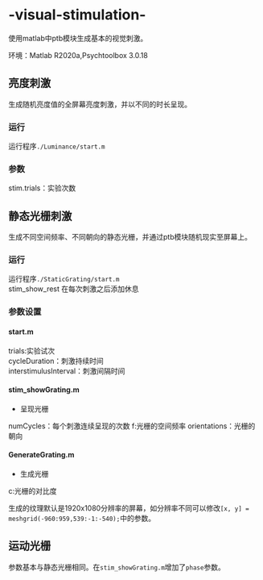 # -visual-stimulation-

使用matlab中ptb模块生成基本的视觉刺激。

环境：Matlab R2020a,Psychtoolbox 3.0.18

## 亮度刺激

生成随机亮度值的全屏幕亮度刺激，并以不同的时长呈现。

### 运行

运行程序```./Luminance/start.m```

### 参数

stim.trials：实验次数

## 静态光栅刺激

生成不同空间频率、不同朝向的静态光栅，并通过ptb模块随机现实至屏幕上。

### 运行

运行程序```./StaticGrating/start.m```  
stim_show_rest 在每次刺激之后添加休息

### 参数设置


#### start.m 

trials:实验试次  
cycleDuration：刺激持续时间  
interstimulusInterval：刺激间隔时间  

#### stim_showGrating.m

- 呈现光栅

numCycles：每个刺激连续呈现的次数
f:光栅的空间频率
orientations：光栅的朝向  

#### GenerateGrating.m

- 生成光栅

c:光栅的对比度  

生成的纹理默认是1920x1080分辨率的屏幕，如分辨率不同可以修改```[x, y] = meshgrid(-960:959,539:-1:-540);```中的参数。

## 运动光栅

参数基本与静态光栅相同。在```stim_showGrating.m```增加了```phase```参数。  